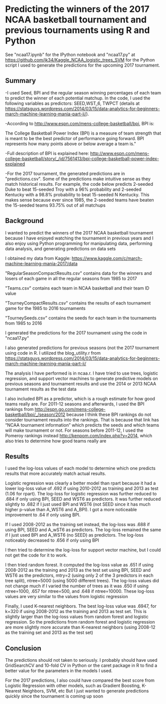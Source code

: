 # Predicting the winners of the 2017 NCAA basketball tournament and previous tournaments using R and Python

See "ncaa17.ipynb" for the IPython notebook and "ncaa17.py" at https://github.com/jk34/Kaggle_NCAA_logistic_trees_SVM for the Python script I used to generate the predictions for the upcoming 2017 tournament.

## Summary

-I used Seed, BPI and the regular season winning percentages of each team to predict the winner of each potential matchup. In the code, I used the following variables as predictors: SEED,WST_6, TWPCT (details at https://statsguys.wordpress.com/2014/03/15/data-analytics-for-beginners-march-machine-learning-mania-part-ii/).

-According to http://www.espn.com/mens-college-basketball/bpi, BPI is:

The College Basketball Power Index (BPI) is a measure of team strength that is meant to be the best predictor of performance going forward. BPI represents how many points above or below average a team is."

-Full description of BPI is explained here: http://www.espn.com/mens-college-basketball/story/_/id/7561413/bpi-college-basketball-power-index-explained

-For the 2017 tournament, the generated predictions are in "predictions.csv". Some of the predictions make intuitive sense as they match historical results. For example, the code below predicts 2-seeded Duke to beat 15-seeded Troy with a 96% probability and 2-seeded Kentucky with a 98.8% probability to beat 15-seeded N Kentucky. This makes sense because ever since 1985, the 2-seeded teams have beaten the 15-seeded teams 93.75% out of all matchups


## Background

I wanted to predict the winners of the 2017 NCAA basketball tournament because I have enjoyed watching the tournament in previous years and I also enjoy using Python programming for manipulating data, performing data analysis, and generating predictions on data sets

I obtained my data from Kaggle: https://www.kaggle.com/c/march-machine-learning-mania-2017/data

"RegularSeasonCompactResults.csv" contains data for the winners and losers of each game in all the regular seasons from 1985 to 2017

"Teams.csv" contains each team in NCAA basketball and their team ID value

"TourneyCompactResults.csv" contains the results of each tournament game for the 1985 to 2016 tournaments

"TourneySeeds.csv" contains the seeds for each team in the tournaments from 1985 to 2016

I generated the predictions for the 2017 tournament using the code in "ncaa17.py"

I also generated predictions for previous seasons (not the 2017 tournament using code in R. I utilized the blog_utility.r from https://statsguys.wordpress.com/2014/03/15/data-analytics-for-beginners-march-machine-learning-mania-part-ii/

The analysis I have performed is in ncaa.r. I have tried to use trees, logistic regression, and support vector machines to generate predictive models on previous seasons and tournament results and use the 2014 or 2013 NCAA tournament results as the test data

I also included BPI as a predictor, which is a rough estimate for how good teams really are. For 2011-12 seasons and afterwards, I used the BPI rankings from http://espn.go.com/mens-college-basketball/bpi/_/season/2012 because I think these BPI rankings do not consider tournament results into the rankings. That is because that link has “NCAA tournament information” which predicts the seeds and which teams will make tournament or not. For seasons before 2011-12, I used the Pomeroy rankings instead http://kenpom.com/index.php?y=2014, which also tries to determine how good teams really are

## Results

I used the log-loss values of each model to determine which one predicts results that more accurately match actual results. 

Logistic regression was clearly a better model than rpart because it had a lower log-loss value of .692 if using 2010-2012 as training and 2013 as test (1.06 for rpart). The log-loss for logistic regression was further reduced to .684 if only using BPI, SEED and WST6 as predictors. It was further reduced slightly to .682 if I just used BPI and WST6 (not SEED since it has much higher p-value than A_WST6 and A_BPI). I got a more noticeable improvement to .64 if only using BPI.

If I used 2008-2012 as the training set instead, the log-loss was .688 if using BPI, SEED and A_wST6 as predictors. The log-loss remained the same if I just used BPI and A_WST6 (no SEED) as predictors. The log-loss noticeably decreased to .656 if only using BPI

I then tried to determine the log-loss for support vector machine, but I could not get the code for it to work.

I then tried random forest. It computed the log-loss value as .651 if using 2008-2012 as the training and 2013 as the test set using BPI, SEED and WST6 as the predictors, mtry=2 (using only 2 of the 3 predictors in each tree split), ntree=5000 (using 5000 different trees). The log-loss values did not change much if I varied the number of trees as it was .650 if using ntree=1000, .657 for ntree=500, and .648 if ntree=10000. These log-loss values are very similar to the values from logistic regression

Finally, I used K-nearest neighbors. The best log-loss value was .6947, for k=320 if using 2008-2012 as the training and 2013 as test set. This is slightly larger than the log-loss values from random forest and logistic regression. So the predictions from random forest and logistic regression are more slightly more accurate than K-nearest neighbors (using 2008-12 as the training set and 2013 as the test set)

## Conclusion

The predictions should not taken to seriously. I probably should have used GridSearchCV and 10-fold CV in Python or the caret package in R to find a better value for the parameters in the models I used. 

For the 2017 predictions, I also could have compared the best score from Logistic Regression with other models, such as Gradient Boosting, K-Nearest Neighbors, SVM, etc But I just wanted to generate predictions quickly since the tournament is coming up soon
